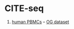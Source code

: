 # CITE-seq

1. [human PBMCs](datasets/minipbcite.h5mu) – [OG dataset](https://www.10xgenomics.com/resources/datasets/5-k-peripheral-blood-mononuclear-cells-pbm-cs-from-a-healthy-donor-with-cell-surface-proteins-v-3-chemistry-3-1-standard-3-0-2)
